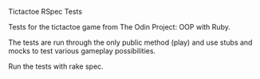 Tictactoe RSpec Tests

Tests for the tictactoe game from The Odin Project: OOP with Ruby.

The tests are run through the only public method (play) and use stubs and mocks to test various gameplay possibilities.

Run the tests with rake spec.
